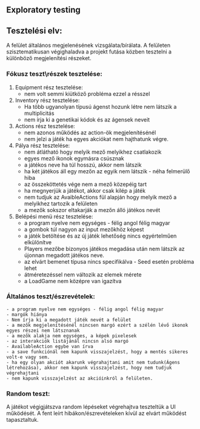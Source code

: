 ## Exploratory testing

## Tesztelési elv:
A felület általános megjelenésének vizsgálata/bírálata. A felületen szisztematikusan végighaladva a projekt futása közben tesztelni a különböző megjelenítési részeket.

### Fókusz teszt\részek tesztelése:
1. Equipment rész tesztelése:
    - nem volt semmi kiütköző probléma ezzel a résszel
2. Inventory rész tesztelése:
    - Ha több ugyanolyan típusú ágenst hozunk létre nem látszik a multiplicitás
    - nem írja ki a genetikai kódok és az ágensek neveit
3. Actions rész tesztelése:
    - nem azonos működés az action-ök megjelenítésénél
    - nem jelzi a játék ha egyes akciókat nem hajthatunk végre. 
4. Pálya rész tesztelése:
    - nem átlátható hogy melyik mező melyikhez csatlakozik
    - egyes mező ikonok egymásra csúsznak
    - a játékos neve ha túl hosszú, akkor nem látszik
    - ha két játékos áll egy mezőn az egyik nem látszik - néha felmerülő hiba
    - az összeköttetés vége nem a mező közepéig tart
    - ha megnyerjük a játékot, akkor csak kilép a játék 
    - nem tudjuk az AvaibleActions fül alapján hogy melyik mező a melyikhez tartozik a felületen
    - a mezők sokszor eltakarják a mezőn álló játékos nevét
5. Belépési menü rész  tesztelése:
    - a program nyelve nem egységes - félig angol félig magyar
    - a gombok túl nagyon az input mezőkhöz képest
    - a játék betöltése és az új játék lehetőség nincs egyértelműen elkülönítve
    - Players mezőbe bizonyos játékos megadása után nem látszik az újonnan megadott játékos neve.
    - az elvárt bemenet típusa nincs specifikálva - Seed esetén probléma lehet
    - átméretezéssel nem változik az elemek mérete
    - a LoadGame nem középre van igazítva


### Általános teszt/észrevételek: 
    - a program nyelve nem egységes - félig angol félig magyar
    - margók hiánya
    - Nem írja ki a megadott játék nevét a felület
    - a mezők megjelenítésénél nincsen margó ezért a szélén lévő ikonok egyes részei nem látsznanak
    - a mezők alakja nem egységes, a képek pixelesek  
    - az interakciók listájánál nincsn alsó margó
    - AvailableAction egybe van írva
    - a save funkciónál nem kapunk visszajelzést, hogy a mentés sikeres volt-e vagy sem.
    - ha egy olyan akciót akarunk végrahajtani amit nem tudunk(Ágens létrehozása), akkor nem kapunk visszajelzést, hogy nem tudjuk végrehajtani
    - nem kapunk visszajelzést az akcióinkról a felületen.

### Random teszt: 
A játékot végigjátszva random lépéseket végrehajtva teszteltük a UI működését. A fent leírt hibákon/észrevételeken kívül az elvárt működést tapasztaltuk. 










